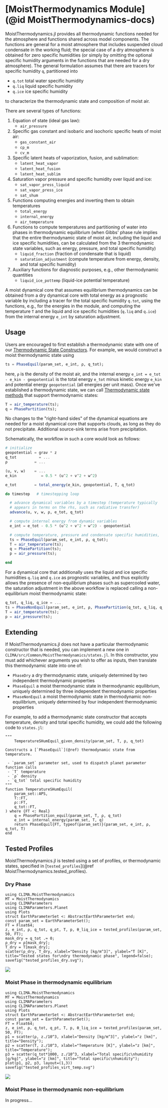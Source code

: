 # [MoistThermodynamics Module](@id MoistThermodynamics-docs)

MoistThermodynamics.jl provides all thermodynamic functions needed for the atmosphere and functions shared across model components. The functions are general for a moist atmosphere that includes suspended cloud condensate in the working fluid; the special case of a dry atmosphere is obtained for zero specific humidities (or simply by omitting the optional specific humidity arguments in the functions that are needed for a dry atmosphere). The general formulation assumes that there are tracers for specific humidity `q`, partitioned into

 - `q.tot` total water specific humidity
 - `q.liq` liquid specific humidity
 - `q.ice` ice specific humidity

to characterize the thermodynamic state and composition of moist air.

There are several types of functions:

1. Equation of state (ideal gas law):
    * `air_pressure`
2. Specific gas constant and isobaric and isochoric specific heats of moist air:
    * `gas_constant_air`
    * `cp_m`
    * `cv_m`
3. Specific latent heats of vaporization, fusion, and sublimation:
    * `latent_heat_vapor`
    * `latent_heat_fusion`
    * `latent_heat_sublim`
4. Saturation vapor pressure and specific humidity over liquid and ice:
    * `sat_vapor_press_liquid`
    * `sat_vapor_press_ice`
    * `sat_shum`
5. Functions computing energies and inverting them to obtain temperatures
    * `total_energy`
    * `internal_energy`
    * `air_temperature`
6. Functions to compute temperatures and partitioning of water into phases in thermodynamic equilibrium (when Gibbs' phase rule implies that the entire thermodynamic state of moist air, including the liquid and ice specific humidities, can be calculated from the 3 thermodynamic state variables, such as energy, pressure, and total specific humidity)
    * `liquid_fraction` (fraction of condensate that is liquid)
    * `saturation_adjustment` (compute temperature from energy, density, and total specific humidity)
7. Auxiliary functions for diagnostic purposes, e.g., other thermodynamic quantities
    * `liquid_ice_pottemp` (liquid-ice potential temperature)

A moist dynamical core that assumes equilibrium thermodynamics can be obtained from a dry dynamical core with total energy as a prognostic variable by including a tracer for the total specific humidity `q.tot`, using the functions, e.g., for the energies in the module, and computing the temperature `T` and the liquid and ice specific humidities (`q.liq` and `q.ice`) from the internal energy `e_int` by saturation adjustment.

## Usage

Users are encouraged to first establish a thermodynamic state with one of our [Thermodynamic State Constructors](@ref). For example, we would construct a moist thermodynamic state using

```julia
ts = PhaseEquil(param_set, e_int, ρ, q_tot);
```

here, `ρ` is the density of the moist air, and the internal energy `e_int = e_tot - e_kin - geopotential` is the total energy `e_tot` minus kinetic energy `e_kin` and potential energy `geopotential` (all energies per unit mass). Once we've established a thermodynamic state, we can call [Thermodynamic state methods](@ref) that support thermodynamic states:

```julia
T = air_temperature(ts);
q = PhasePartition(ts);
```

No changes to the "right-hand sides" of the dynamical equations are needed for a moist dynamical core that supports clouds, as long as they do not precipitate. Additional source-sink terms arise from precipitation.

Schematically, the workflow in such a core would look as follows:
```julia
# initialize
geopotential = grav * z
q_tot          = ...
ρ            = ...

(u, v, w)    = ...
e_kin           = 0.5 * (u^2 + v^2 + w^2)

e_tot        = total_energy(e_kin, geopotential, T, q_tot)

do timestep   # timestepping loop

  # advance dynamical variables by a timestep (temperature typically
  # appears in terms on the rhs, such as radiative transfer)
  advance(u, v, w, ρ, e_tot, q_tot)

  # compute internal energy from dynamic variables
  e_int = e_tot - 0.5 * (u^2 + v^2 + w^2) - geopotential

  # compute temperature, pressure and condensate specific humidities,
  ts = PhaseEquil(param_set, e_int, ρ, q_tot);
  T = air_temperature(ts);
  q = PhasePartition(ts);
  p = air_pressure(ts);

end
```

For a dynamical core that additionally uses the liquid and ice specific humidities `q.liq` and `q.ice` as prognostic variables, and thus explicitly allows the presence of non-equilibrium phases such as supercooled water, the saturation adjustment in the above workflow is replaced calling a non-equilibrium moist thermodynamic state:
```julia
q_tot, q_liq, q_ice = ...
ts = PhaseNonEquil(param_set, e_int, ρ, PhasePartition(q_tot, q_liq, q_ice));
T = air_temperature(ts);
p = air_pressure(ts);
```

## Extending

If MoistThermodynamics.jl does not have a particular thermodynamic constructor that is needed, you can implement a new one in `CLIMA/src/Common/MoistThermodynamics/states.jl`. In this constructor, you must add whichever arguments you wish to offer as inputs, then translate this thermodynamic state into one of:

 - `PhaseDry` a dry thermodynamic state, uniquely determined by two independent thermodynamic properties
 - `PhaseEquil` a moist thermodynamic state in thermodynamic equilibrium, uniquely determined by three independent thermodynamic properties
 - `PhaseNonEquil` a moist thermodynamic state in thermodynamic non-equilibrium, uniquely determined by four independent thermodynamic properties

For example, to add a thermodynamic state constructor that accepts temperature, density and total specific humidity, we could add the following code to `states.jl`:

```
"""
    TemperatureSHumEquil_given_density(param_set, T, ρ, q_tot)

Constructs a [`PhaseEquil`](@ref) thermodynamic state from temperature.

 - `param_set` parameter set, used to dispatch planet parameter function calls
 - `T` temperature
 - `ρ` density
 - `q_tot` total specific humidity
"""
function TemperatureSHumEquil(
    param_set::APS,
    T::FT,
    ρ::FT,
    q_tot::FT,
) where {FT <: Real}
    q = PhasePartition_equil(param_set, T, ρ, q_tot)
    e_int = internal_energy(param_set, T, q)
    return PhaseEquil{FT, typeof(param_set)}(param_set, e_int, ρ, q_tot, T)
end
```

## Tested Profiles

MoistThermodynamics.jl is tested using a set of profiles, or thermodynamic states, specified in [`tested_profiles`](@ref MoistThermodynamics.tested_profiles).

### Dry Phase

```@example
using CLIMA.MoistThermodynamics
MT = MoistThermodynamics
using CLIMAParameters
using CLIMAParameters.Planet
using Plots
struct EarthParameterSet <: AbstractEarthParameterSet end;
const param_set = EarthParameterSet();
FT = Float64;
z, e_int, ρ, q_tot, q_pt, T, p, θ_liq_ice = tested_profiles(param_set, 50, FT);
mask_dry = q_tot .≈ 0;
ρ_dry = ρ[mask_dry];
T_dry = T[mask_dry];
scatter(ρ_dry, T_dry, xlabel="Density [kg/m^3]", ylabel="T [K]", title="Tested states for\ndry thermodynamic phase", legend=false);
savefig("tested_profiles_dry.svg");
```
![](tested_profiles_dry.svg)

### Moist Phase in thermodynamic equilibrium

```@example
using CLIMA.MoistThermodynamics
MT = MoistThermodynamics
using CLIMAParameters
using CLIMAParameters.Planet
using Plots
struct EarthParameterSet <: AbstractEarthParameterSet end;
const param_set = EarthParameterSet();
FT = Float64;
z, e_int, ρ, q_tot, q_pt, T, p, θ_liq_ice = tested_profiles(param_set, 50, FT);
p1 = scatter(ρ, z./10^3, xlabel="Density [kg/m^3]", ylabel="z [km]", title="Density");
p2 = scatter(T, z./10^3, xlabel="Temperature [K]", ylabel="z [km]", title="Temperature");
p3 = scatter(q_tot*1000, z./10^3, xlabel="Total specific\nhumidity [g/kg]", ylabel="z [km]", title="Total specific\nhumidity");
plot(p1, p2, p3, layout=(1,3))
savefig("tested_profiles_virt_temp.svg")
```
![](tested_profiles_virt_temp.svg)

### Moist Phase in thermodynamic non-equilibrium

In progress...